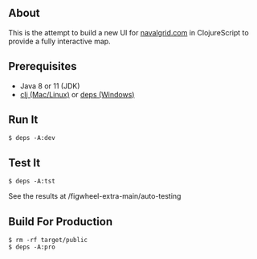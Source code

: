 ## About

This is the attempt to build a new UI for [navalgrid.com](http://www.navalgrid.com/) in ClojureScript to provide a fully interactive map.

## Prerequisites

- Java 8 or 11 (JDK)
- [clj (Mac/Linux)](https://clojure.org/guides/deps_and_cli) or [deps (Windows)](https://github.com/borkdude/deps.clj)

## Run It
```shell script
$ deps -A:dev
```

## Test It
```shell script
$ deps -A:tst
```
See the results at /figwheel-extra-main/auto-testing

## Build For Production
```shell script
$ rm -rf target/public
$ deps -A:pro
```
